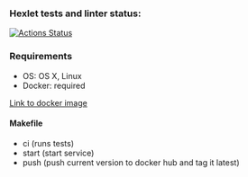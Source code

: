 ### Hexlet tests and linter status:

[![Actions Status](https://github.com/koshkarik/devops-for-programmers-project-lvl1/workflows/hexlet-check/badge.svg)](https://github.com/koshkarik/devops-for-programmers-project-lvl1/actions)

### Requirements
- OS: OS X, Linux
- Docker: required


[Link to docker image](https://hub.docker.com/repository/docker/koshkarik/devops-for-programmers-project-lvl1)

#### Makefile
- ci (runs tests)
- start (start service)
- push (push current version to docker hub and tag it latest)
